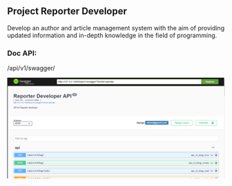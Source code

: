 ## Project Reporter Developer
Develop an author and article management system with the aim of providing updated information and in-depth knowledge in the field of programming.


### Doc API:
/api/v1/swagger/

![](https://github.com/phantu279999/ReporterDEV/blob/master/doc/helper/doc_api_swagger.png?raw=true)


